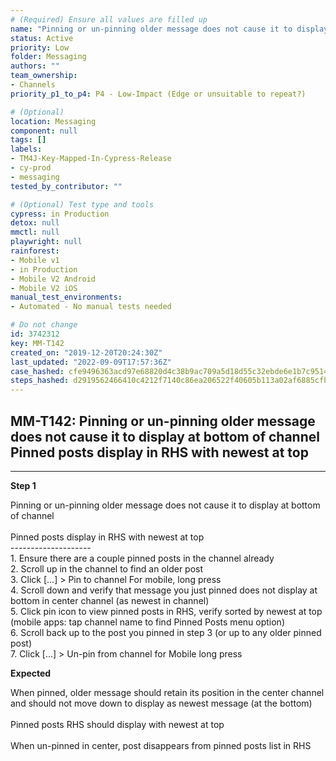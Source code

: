 ```yaml
---
# (Required) Ensure all values are filled up
name: "Pinning or un-pinning older message does not cause it to display at bottom of channel  Pinned posts display in RHS with newest at top"
status: Active
priority: Low
folder: Messaging
authors: ""
team_ownership: 
- Channels
priority_p1_to_p4: P4 - Low-Impact (Edge or unsuitable to repeat?)

# (Optional)
location: Messaging
component: null
tags: []
labels: 
- TM4J-Key-Mapped-In-Cypress-Release
- cy-prod
- messaging
tested_by_contributor: ""

# (Optional) Test type and tools
cypress: in Production
detox: null
mmctl: null
playwright: null
rainforest: 
- Mobile v1
- in Production
- Mobile V2 Android
- Mobile V2 iOS
manual_test_environments:
- Automated - No manual tests needed

# Do not change
id: 3742312
key: MM-T142
created_on: "2019-12-20T20:24:30Z"
last_updated: "2022-09-09T17:57:36Z"
case_hashed: cfe9496363acd97e68820d4c38b9ac709a5d18d55c32ebde6e1b7c951456a4b118d7a9b365b4dc8c05b284eafc84c1ef
steps_hashed: d2919562466410c4212f7140c86ea206522f40605b113a02af6885cfb885d7e4540e282c907f908a1f1c7561b97ddf08
---
```


<!-- (Auto-generated) Based on frontmatter's "key" and "name" -->

## MM-T142: Pinning or un-pinning older message does not cause it to display at bottom of channel Pinned posts display in RHS with newest at top

---

**Step 1**

Pinning or un-pinning older message does not cause it to display at bottom of channel\
\
Pinned posts display in RHS with newest at top\
\--------------------\
1\. Ensure there are a couple pinned posts in the channel already\
2\. Scroll up in the channel to find an older post\
3\. Click \[...] > Pin to channel For mobile, long press\
4\. Scroll down and verify that message you just pinned does not display at bottom in center channel (as newest in channel)\
5\. Click pin icon to view pinned posts in RHS, verify sorted by newest at top (mobile apps: tap channel name to find Pinned Posts menu option)\
6\. Scroll back up to the post you pinned in step 3 (or up to any older pinned post)\
7\. Click \[...] > Un-pin from channel for Mobile long press

**Expected**

When pinned, older message should retain its position in the center channel and should not move down to display as newest message (at the bottom)\
\
Pinned posts RHS should display with newest at top\
\
When un-pinned in center, post disappears from pinned posts list in RHS

